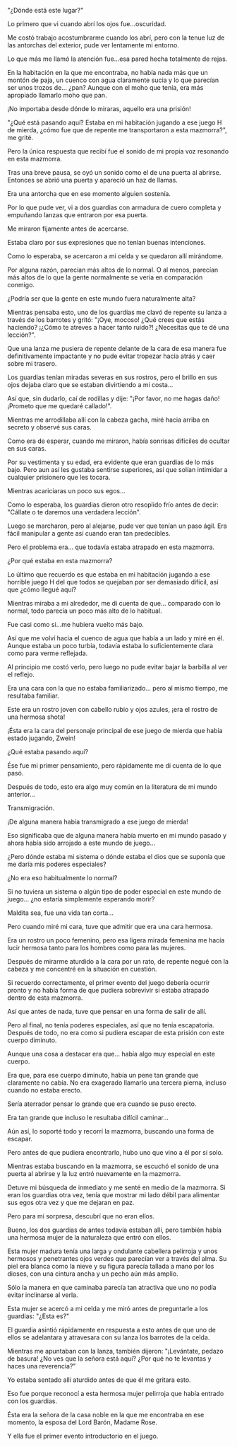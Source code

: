 
"¿Dónde está este lugar?"

Lo primero que vi cuando abrí los ojos fue…oscuridad.

Me costó trabajo acostumbrarme cuando los abrí, pero con la tenue luz de las antorchas del exterior, pude ver lentamente mi entorno.

Lo que más me llamó la atención fue…esa pared hecha totalmente de rejas.

En la habitación en la que me encontraba, no había nada más que un montón de paja, un cuenco con agua claramente sucia y lo que parecían ser unos trozos de... ¿pan? Aunque con el moho que tenía, era más apropiado llamarlo moho que pan.

¡No importaba desde dónde lo miraras, aquello era una prisión!

"¿Qué está pasando aquí? Estaba en mi habitación jugando a ese juego H de mierda, ¿cómo fue que de repente me transportaron a esta mazmorra?", me grité.

Pero la única respuesta que recibí fue el sonido de mi propia voz resonando en esta mazmorra.

Tras una breve pausa, se oyó un sonido como el de una puerta al abrirse. Entonces se abrió una puerta y apareció un haz de llamas.

Era una antorcha que en ese momento alguien sostenía.

Por lo que pude ver, vi a dos guardias con armadura de cuero completa y empuñando lanzas que entraron por esa puerta.

Me miraron fijamente antes de acercarse.

Estaba claro por sus expresiones que no tenían buenas intenciones.

Como lo esperaba, se acercaron a mi celda y se quedaron allí mirándome.

Por alguna razón, parecían más altos de lo normal. O al menos, parecían más altos de lo que la gente normalmente se vería en comparación conmigo.

¿Podría ser que la gente en este mundo fuera naturalmente alta?

Mientras pensaba esto, uno de los guardias me clavó de repente su lanza a través de los barrotes y gritó: "¡Oye, mocoso! ¿Qué crees que estás haciendo? ¡¿Cómo te atreves a hacer tanto ruido?! ¿Necesitas que te dé una lección?".

Que una lanza me pusiera de repente delante de la cara de esa manera fue definitivamente impactante y no pude evitar tropezar hacia atrás y caer sobre mi trasero.

Los guardias tenían miradas severas en sus rostros, pero el brillo en sus ojos dejaba claro que se estaban divirtiendo a mi costa…

Así que, sin dudarlo, caí de rodillas y dije: "¡Por favor, no me hagas daño! ¡Prometo que me quedaré callado!".

Mientras me arrodillaba allí con la cabeza gacha, miré hacia arriba en secreto y observé sus caras.

Como era de esperar, cuando me miraron, había sonrisas difíciles de ocultar en sus caras.

Por su vestimenta y su edad, era evidente que eran guardias de lo más bajo. Pero aun así les gustaba sentirse superiores, así que solían intimidar a cualquier prisionero que les tocara.

Mientras acariciaras un poco sus egos…

Como lo esperaba, los guardias dieron otro resoplido frío antes de decir: "Cállate o te daremos una verdadera lección".

Luego se marcharon, pero al alejarse, pude ver que tenían un paso ágil. Era fácil manipular a gente así cuando eran tan predecibles.

Pero el problema era… que todavía estaba atrapado en esta mazmorra.

¿Por qué estaba en esta mazmorra?

Lo último que recuerdo es que estaba en mi habitación jugando a ese horrible juego H del que todos se quejaban por ser demasiado difícil, así que ¿cómo llegué aquí?

Mientras miraba a mi alrededor, me di cuenta de que… comparado con lo normal, todo parecía un poco más alto de lo habitual.

Fue casi como si…me hubiera vuelto más bajo.

Así que me volví hacia el cuenco de agua que había a un lado y miré en él. Aunque estaba un poco turbia, todavía estaba lo suficientemente clara como para verme reflejada.

Al principio me costó verlo, pero luego no pude evitar bajar la barbilla al ver el reflejo.

Era una cara con la que no estaba familiarizado… pero al mismo tiempo, me resultaba familiar.

Este era un rostro joven con cabello rubio y ojos azules, ¡era el rostro de una hermosa shota!

¡Ésta era la cara del personaje principal de ese juego de mierda que había estado jugando, Zwein!

¿Qué estaba pasando aquí?

Ése fue mi primer pensamiento, pero rápidamente me di cuenta de lo que pasó.

Después de todo, esto era algo muy común en la literatura de mi mundo anterior…

Transmigración.

¡De alguna manera había transmigrado a ese juego de mierda!

Eso significaba que de alguna manera había muerto en mi mundo pasado y ahora había sido arrojado a este mundo de juego…

¿Pero dónde estaba mi sistema o dónde estaba el dios que se suponía que me daría mis poderes especiales?

¿No era eso habitualmente lo normal?

Si no tuviera un sistema o algún tipo de poder especial en este mundo de juego… ¿no estaría simplemente esperando morir?

Maldita sea, fue una vida tan corta…

Pero cuando miré mi cara, tuve que admitir que era una cara hermosa.

Era un rostro un poco femenino, pero esa ligera mirada femenina me hacía lucir hermosa tanto para los hombres como para las mujeres.

Después de mirarme aturdido a la cara por un rato, de repente negué con la cabeza y me concentré en la situación en cuestión.

Si recuerdo correctamente, el primer evento del juego debería ocurrir pronto y no había forma de que pudiera sobrevivir si estaba atrapado dentro de esta mazmorra.

Así que antes de nada, tuve que pensar en una forma de salir de allí.

Pero al final, no tenía poderes especiales, así que no tenía escapatoria. Después de todo, no era como si pudiera escapar de esta prisión con este cuerpo diminuto.

Aunque una cosa a destacar era que… había algo muy especial en este cuerpo.

Era que, para ese cuerpo diminuto, había un pene tan grande que claramente no cabía. No era exagerado llamarlo una tercera pierna, incluso cuando no estaba erecto.

Sería aterrador pensar lo grande que era cuando se puso erecto.

Era tan grande que incluso le resultaba difícil caminar…

Aún así, lo soporté todo y recorrí la mazmorra, buscando una forma de escapar.

Pero antes de que pudiera encontrarlo, hubo uno que vino a él por sí solo.

Mientras estaba buscando en la mazmorra, se escuchó el sonido de una puerta al abrirse y la luz entró nuevamente en la mazmorra.

Detuve mi búsqueda de inmediato y me senté en medio de la mazmorra. Si eran los guardias otra vez, tenía que mostrar mi lado débil para alimentar sus egos otra vez y que me dejaran en paz.

Pero para mi sorpresa, descubrí que no eran ellos.

Bueno, los dos guardias de antes todavía estaban allí, pero también había una hermosa mujer de la naturaleza que entró con ellos.

Esta mujer madura tenía una larga y ondulante cabellera pelirroja y unos hermosos y penetrantes ojos verdes que parecían ver a través del alma. Su piel era blanca como la nieve y su figura parecía tallada a mano por los dioses, con una cintura ancha y un pecho aún más amplio.

Sólo la manera en que caminaba parecía tan atractiva que uno no podía evitar inclinarse al verla.

Esta mujer se acercó a mi celda y me miró antes de preguntarle a los guardias: "¿Esta es?"

El guardia asintió rápidamente en respuesta a esto antes de que uno de ellos se adelantara y atravesara con su lanza los barrotes de la celda.

Mientras me apuntaban con la lanza, también dijeron: "¡Levántate, pedazo de basura! ¿No ves que la señora está aquí? ¿Por qué no te levantas y haces una reverencia?"

Yo estaba sentado allí aturdido antes de que él me gritara esto.

Eso fue porque reconocí a esta hermosa mujer pelirroja que había entrado con los guardias.

Ésta era la señora de la casa noble en la que me encontraba en ese momento, la esposa del Lord Barón, Madame Rose.

Y ella fue el primer evento introductorio en el juego.